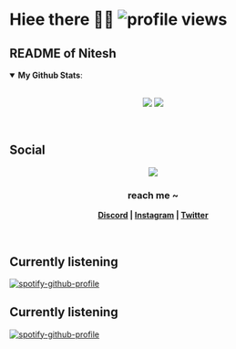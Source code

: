 # Hiee there 👋👻 ![profile views](https://profile-counter.glitch.me/en-25/count.svg)
## README of Nitesh
<details open>
 <summary><b>My Github Stats</b>: </summary>
<br>
<p align = "center">
  <img src = "https://github-readme-stats.vercel.app/api?username=en-25&count_private=true&show_icons=true&theme=tokyonight&line_height=25">
  <img src = "https://github-readme-stats.vercel.app/api/top-langs/?username=en-25&layout=compact&theme=midnight-purple">
</p>
</details>
<br>

## Social
<p align="center"><img src="https://lanyard-profile-readme.vercel.app/api/795547838767300648"></p>

<p align="center"><strong>
<h3 align="center">reach me ~</h3>
<p align="center"><a href="https://discord.com/users/795547838767300648">Discord</a> | <a href="https://www.instagram.com/__the_game_is_on_">Instagram</a> | <a href="https://twitter.com/notanerd_5">Twitter</a></strong></p>
<br>

## Currently listening
[![spotify-github-profile](https://spotify-github-profile.vercel.app/api/view?uid=31rkqruaxwvfyzbf6g7x2u6xhb6i&cover_image=true&theme=novatorem&bar_color=6421b5&bar_color_cover=true)](https://spotify-github-profile.vercel.app/api/view?uid=31rkqruaxwvfyzbf6g7x2u6xhb6i&redirect=true)

## Currently listening
[![spotify-github-profile](https://spotify-github-profile.vercel.app/api/view?uid=31rkqruaxwvfyzbf6g7x2u6xhb6i&cover_image=true&theme=default)](https://spotify-github-profile.vercel.app/api/view?uid=31rkqruaxwvfyzbf6g7x2u6xhb6i&redirect=true)
